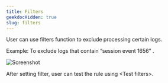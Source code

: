 ```yaml
---
title: Filters
geekdocHidden: true
slug: filters
---
```


User can use filters function to exclude processing certain logs.

Example: To exclude logs that contain “session event 1656” .


![Screenshot](/cloud_vista/loganalytics/images/filters.png)

After setting filter, user can test the rule using \<Test filters>. 

